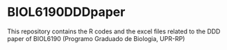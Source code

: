 # BIOL6190DDDpaper
This repository contains the R codes and the excel files related to the DDD paper of BIOL6190 (Programo Graduado de Biologia, UPR-RP)
